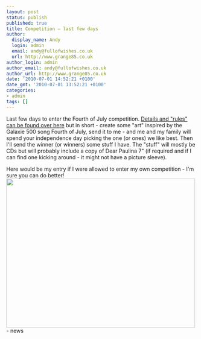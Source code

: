 ```yaml
---
layout: post
status: publish
published: true
title: Competition – last few days
author:
  display_name: Andy
  login: admin
  email: andy@fullofwishes.co.uk
  url: http://www.grange85.co.uk
author_login: admin
author_email: andy@fullofwishes.co.uk
author_url: http://www.grange85.co.uk
date: '2010-07-01 14:52:21 +0100'
date_gmt: '2010-07-01 13:52:21 +0100'
categories:
- admin
tags: []
---
```

<div>Last few days to enter the Fourth of July competition. <a href="/2010/06/20/fourth-of-july-competition-2010/">Details and &quot;rules&quot; can be found over here</a> but in short - create some &quot;art&quot; inspired by the Galaxie 500 song Fourth of July, send it to me - and me and my family will spend your independence day picking the one (or ones) we like best. Then I&#39;ll send the winner (or winners) some stuff I have. The &quot;stuff&quot; will mostly be CDs but will probably include a copy of Dear Paulina 7&quot; (if required and if I can find one kicking around - it might not have a picture sleeve).
<p /> Here would be my entry if I were allowed to enter my own competition - I&#39;m sure you can do better!<br /><a href="http://www.flickr.com/photos/grange85/4750361122/"><img src="http://farm5.static.flickr.com/4115/4750361122_2b776b9771.jpg" border="0" height="395" width="500" /></a>
- news
</p></div>
